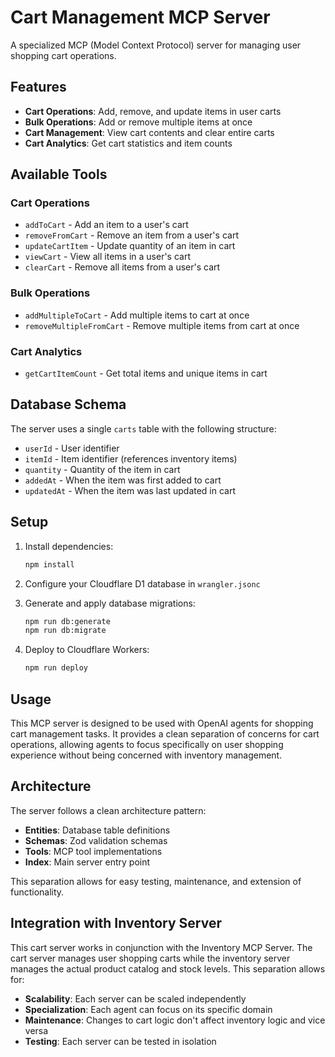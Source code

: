# Cart Management MCP Server

A specialized MCP (Model Context Protocol) server for managing user shopping cart operations.

## Features

- **Cart Operations**: Add, remove, and update items in user carts
- **Bulk Operations**: Add or remove multiple items at once
- **Cart Management**: View cart contents and clear entire carts
- **Cart Analytics**: Get cart statistics and item counts

## Available Tools

### Cart Operations

- `addToCart` - Add an item to a user's cart
- `removeFromCart` - Remove an item from a user's cart
- `updateCartItem` - Update quantity of an item in cart
- `viewCart` - View all items in a user's cart
- `clearCart` - Remove all items from a user's cart

### Bulk Operations

- `addMultipleToCart` - Add multiple items to cart at once
- `removeMultipleFromCart` - Remove multiple items from cart at once

### Cart Analytics

- `getCartItemCount` - Get total items and unique items in cart

## Database Schema

The server uses a single `carts` table with the following structure:

- `userId` - User identifier
- `itemId` - Item identifier (references inventory items)
- `quantity` - Quantity of the item in cart
- `addedAt` - When the item was first added to cart
- `updatedAt` - When the item was last updated in cart

## Setup

1. Install dependencies:

   ```bash
   npm install
   ```

2. Configure your Cloudflare D1 database in `wrangler.jsonc`

3. Generate and apply database migrations:

   ```bash
   npm run db:generate
   npm run db:migrate
   ```

4. Deploy to Cloudflare Workers:
   ```bash
   npm run deploy
   ```

## Usage

This MCP server is designed to be used with OpenAI agents for shopping cart management tasks. It provides a clean separation of concerns for cart operations, allowing agents to focus specifically on user shopping experience without being concerned with inventory management.

## Architecture

The server follows a clean architecture pattern:

- **Entities**: Database table definitions
- **Schemas**: Zod validation schemas
- **Tools**: MCP tool implementations
- **Index**: Main server entry point

This separation allows for easy testing, maintenance, and extension of functionality.

## Integration with Inventory Server

This cart server works in conjunction with the Inventory MCP Server. The cart server manages user shopping carts while the inventory server manages the actual product catalog and stock levels. This separation allows for:

- **Scalability**: Each server can be scaled independently
- **Specialization**: Each agent can focus on its specific domain
- **Maintenance**: Changes to cart logic don't affect inventory logic and vice versa
- **Testing**: Each server can be tested in isolation
